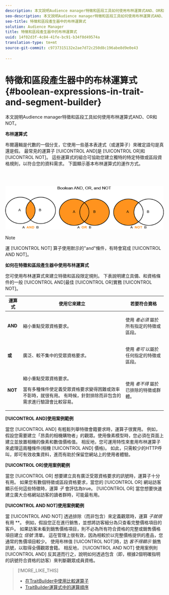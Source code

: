 ```yaml
---
description: 本文說明Audience manager特徵和區段工具如何使用布林運算式AND、OR和NOT。
seo-description: 本文說明Audience manager特徵和區段工具如何使用布林運算式AND、OR和NOT。
seo-title: 特徵和區段產生器中的布林運算式
solution: Audience Manager
title: 特徵和區段產生器中的布林運算式
uuid: 14f02d3f-4c84-41fe-bc91-b34f0d49574a
translation-type: tm+mt
source-git-commit: c9737315132e2ae7d72c250d8c196abe8d9e0e43

---
```



# 特徵和區段產生器中的布林運算式{#boolean-expressions-in-trait-and-segment-builder}

本文說明Audience manager特徵和區段工具如何使用布林運算式AND、OR和NOT。

<!-- 

c_tb_boolean.xml

 -->

**布林運算式**

布爾邏輯是代數的一個分支，它使用一些基本表達式（或運算子）來確定語句是真還是假。 最常見的運算子 [!UICONTROL AND]是 [!UICONTROL OR]和 [!UICONTROL NOT]。 這些運算式的組合可協助您建立獨特的特定特徵或區段資格規則，以符合您的資料需求。 下圖顯示基本布林運算式的運作方式。

<br> 

![](assets/BooleanOverview_small.png)

>[!NOTE]
>
>運 [!UICONTROL NOT] 算子使用默示的"and"條件，有時會寫成 [!UICONTROL AND NOT]。

**如何在特徵和區段產生器中使用布林運算式**

您可使用布林運算式來建立特徵和區段限定規則。 下表說明建立具備、和資格條件的一般 [!UICONTROL AND]最佳 [!UICONTROL OR]實務 [!UICONTROL NOT]。

<table id="table_C762872C98F54C4A86A2F1C840A86657"> 
 <thead> 
  <tr> 
   <th colname="col1" class="entry"> 運算式 </th> 
   <th colname="col2" class="entry"> 使用它來建立 </th> 
   <th colname="col3" class="entry"> 若要符合資格 </th> 
  </tr>
 </thead>
 <tbody> 
  <tr> 
   <td colname="col1"> <p><b><span class="wintitle"> AND</span></b> </p> </td> 
   <td colname="col2"> <p>縮小重點受眾資格要求。 </p> </td> 
   <td colname="col3"> <p>使用 <i>者必須</i> 屬於所有指定的特徵或區段。 </p> </td> 
  </tr> 
  <tr> 
   <td colname="col1"> <p><b><span class="wintitle"> 或</span></b> </p> </td> 
   <td colname="col2"> <p>廣泛、較不集中的受眾資格要求。 </p> </td> 
   <td colname="col3"> <p>使用 <i>者可</i> 以屬於任何指定的特徵或區段。 </p> </td> 
  </tr> 
  <tr> 
   <td colname="col1"> <p><b><span class="wintitle"> NOT</span></b> </p> </td> 
   <td colname="col2"> <p>縮小重點受眾資格要求。 </p> <p>當有多種條件使定義受眾資格要求變得困難或效率不彰時，就很有用。 有時候，針對排除而非包含的需求進行驗證會比較容易。 </p> </td> 
   <td colname="col3"> <p>使用 <i>者不得</i> 屬於已排除的特徵或群體。 </p> </td> 
  </tr> 
 </tbody> 
</table>

**[!UICONTROL AND]使用案例範例**

當您 [!UICONTROL AND] 有輕鬆列舉特徵會籍要求時，運算子很實用。 例如，假設您需要建立「昂貴的相機購物者」的觀眾。使用像素模型時，您必須在頁面上建立並放置相機的像素和數值價格值。 相反地，您可運用特性來套用布林運算子來處理這兩種條件(相機 [!UICONTROL AND] 價格)。 如此，只需較少的HTTP呼叫，即可有效收集資料，進而有助於保留您網站上的使用者體驗。

**[!UICONTROL OR]使用案例範例**

當您 [!UICONTROL OR] 想要建立具有廣泛受眾資格要求的訊號時，運算子十分有用。 如果您有數個特徵或區段資格要求，當您的 [!UICONTROL OR] 網站訪客顯示任何這些特徵時，運算 *子* 會評估為true。 [!UICONTROL OR] 當您想要快速建立廣大合格網站訪客的讀者群時，可能最有用。

**[!UICONTROL AND NOT]使用案例範例**

當 [!UICONTROL AND NOT] 透過排除（而非包含）來定義觀眾時，運算 *子就很* 有用 **。 例如，假設您正在進行銷售，並想將訪客細分為只查看完整價格項目的客戶。 如果訪客未看到銷售價格項目，則不必為所有符合資格的完整或銷售價格項目建立 *信號* 清單。 這在管理上很有效，因為相較於以完整價格提供的產品，您通常的售價項目較少。 使用布林值 [!UICONTROL NOT]時，訪 *客不得顯示* 銷售訊號，以取得全價觀眾會籍。 相反地， [!UICONTROL AND NOT] 使用案例則 [!UICONTROL AND] 反其道而行之，說明如何透過包含（即，根據2個明確指明的訊號符合資格的訪客）來判斷觀眾成員資格。

>[!MORE_LIKE_THIS]
>
>* [在TraitBuilder中使用比較運算子](../features/traits/trait-comparison-operators.md)
>* [TraitBuilder運算式中的運算順序](../features/traits/trait-operator-precedence.md)

